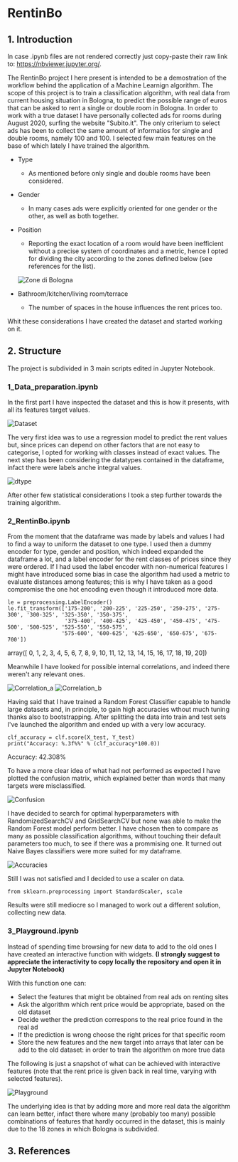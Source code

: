 # RentinBo

## 1. Introduction

In case .ipynb files are not rendered correctly just copy-paste their  raw link to:
https://nbviewer.jupyter.org/.

The RentinBo project I here present is intended to be a demostration of the workflow behind the application of a Machine Learnign algorithm.
The scope of this project is to train a classification algorithm, with real data from current housing situation in Bologna, to predict the possible range of euros that can be asked to rent a single or double room in Bologna.
In order to work with a true dataset I have personally collected ads for rooms during August 2020, surfing the website "Subito.it".
The only criterium to select ads has been to collect the same amount of informatios for single and double rooms, namely 100 and 100.
I selected few main features on the base of which lately I have trained the algorithm.

- Type
  - As mentioned before only single and double rooms have been considered.

- Gender
  - In many cases ads were explicitly oriented for one gender or the other, as well as both together.

- Position
  - Reporting the exact location of a room would have been inefficient without a precise system of coordinates and a metric, hence I opted for dividing the city according to the zones defined below (see references for the list).
  
  ![Zone di Bologna](https://github.com/MarcoCollesei/RentinBo/blob/master/Mixed/Mappa_zone.png)
  
- Bathroom/kitchen/living room/terrace
  - The number of spaces in the house influences the rent prices too.
  
Whit these considerations I have created the dataset and started working on it.

## 2. Structure

The project is subdivided in 3 main scripts edited in Jupyter Notebook.

### 1_Data_preparation.ipynb

In the first part I have inspected the dataset and this is how it presents, with all its features target values.

![Dataset](https://github.com/MarcoCollesei/RentinBo/blob/master/Mixed/Dataframe.png)

The very first idea was to use a regression model to predict the rent values but, since prices can depend on other factors that are not easy to categorise, I opted for working with classes instead of exact values.
The next step has been considering the datatypes contained in the dataframe, infact there were labels anche integral values.

![dtype](https://github.com/MarcoCollesei/RentinBo/blob/master/Mixed/Types.png)

After other few statistical considerations I took a step further towards the training algorithm.

### 2_RentinBo.ipynb

From the moment that the dataframe was made by labels and values I had to find a way to uniform the dataset to one type. 
I used then a dummy encoder for type, gender and position, which indeed expanded the dataframe a lot, and a label encoder for the rent classes of prices since they were ordered. If I had used the label encoder with non-numerical features I might have introduced some bias in case the algorithm had used a metric to evaluate distances among features; this is why I have taken as a good compromise the one hot encoding even though it introduced more data.

```python3 
le = preprocessing.LabelEncoder()
le.fit_transform(['175-200', '200-225', '225-250', '250-275', '275-300', '300-325', '325-350', '350-375',
                  '375-400', '400-425', '425-450', '450-475', '475-500', '500-525', '525-550', '550-575', 
                 '575-600', '600-625', '625-650', '650-675', '675-700'])
 ```
 array([ 0,  1,  2,  3,  4,  5,  6,  7,  8,  9, 10, 11, 12, 13, 14, 15, 16,
       17, 18, 19, 20])

Meanwhile I have looked for possible internal correlations, and indeed there weren't any relevant ones.

![Correlation_a](https://github.com/MarcoCollesei/RentinBo/blob/master/Mixed/Correlation_matrix_a.png) ![Correlation_b](https://github.com/MarcoCollesei/RentinBo/blob/master/Mixed/Correlation_matrix_b.png)

Having said that I have trained a Random Forest Classifier capable to handle large datasets and, in principle, to gain high accuracies wthout much tuning thanks also to bootstrapping.
After splitting the data into train and test sets I've launched the algorithm and ended up with a very low accuracy.

```python3
clf_accuracy = clf.score(X_test, Y_test)
print("Accuracy: %.3f%%" % (clf_accuracy*100.0))
```
Accuracy: 42.308%

To have a more clear idea of what had not performed as expected I have plotted the confusion matrix, which explained better than words that many targets were misclassified.

![Confusion](https://github.com/MarcoCollesei/RentinBo/blob/master/Mixed/Confusion_matrix.png)

I have decided to search for optimal hyperparameters with RandomizedSearchCV and GridSearchCV but none was able to make the Random Forest model perform better.
I have chosen then to compare as many as possible classification algorithms, without touching their default parameters too much, to see if there was a prommising one. It turned out Naive Bayes classifiers were more suited for my dataframe.

![Accuracies](https://github.com/MarcoCollesei/RentinBo/blob/master/Mixed/Accuracies.png)

Still I was not satisfied and I decided to use a scaler on data.

```python3
from sklearn.preprocessing import StandardScaler, scale
```
Results were still mediocre so I managed to work out a different solution, collecting new data.

### 3_Playground.ipynb

Instead of spending time browsing for new data to add to the old ones I have created an interactive function with widgets.
**(I strongly suggest to appreciate the interactivity to copy locally the repository and open it in Jupyter Notebook)**

With this function one can:
* Select the features that might be obtained from real ads on renting sites
* Ask the algorithm which rent price would be appropriate, based on the old dataset
* Decide wether the prediction correspons to the real price found in the real ad
* If the prediction is wrong choose the right prices for that specific room
* Store the new features and the new target into arrays that later can be add to the old dataset: in order to train the algorithm on more true data

The following is just a snapshot of what can be achieved with interactive features (note that the rent price is given back in real time, varying with selected features).

![Playground](https://github.com/MarcoCollesei/RentinBo/blob/master/Mixed/Playground_c.png)

The underlying idea is that by adding more and more real data the algorithm can learn better, infact there where many (probably too many) possible combinations of features that hardly occurred in the dataset, this is mainly due to the 18 zones in which Bologna is subdivided.

## 3. References






